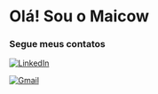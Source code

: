 # Olá! Sou o Maicow

### Segue meus contatos

[![LinkedIn](https://img.shields.io/badge/LinkedIn-0077B5?style=for-the-badge&logo=linkedin&logoColor=white)](https://www.linkedin.com/in/maicow-josé/)

[![Gmail](https://img.shields.io/badge/Gmail-333333?style=for-the-badge&logo=gmail&logoColor=red)](mailto:maicowp@gmail.com)